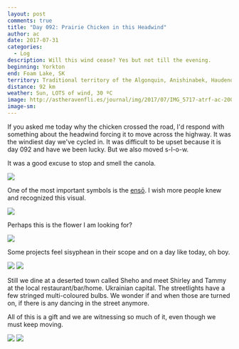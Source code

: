 ```yaml
---
layout: post
comments: true
title: "Day 092: Prairie Chicken in this Headwind"
author: ac
date: 2017-07-31
categories:
  - Log
description: Will this wind cease? Yes but not till the evening.
beginning: Yorkton
end: Foam Lake, SK
territory: Traditional territory of the Algonquin, Anishinabek, Haudenosaunee, Ojibway, Odawa and Cree
distance: 92 km
weather: Sun, LOTS of wind, 30 ºC
image: http://astheravenfli.es/journal/img/2017/07/IMG_5717-atrf-ac-2000-web.jpg
image-sm:
---
```


If you asked me today why the chicken crossed the road, I'd respond with something about the headwind forcing it to move across the highway. It was the windiest day we've cycled in. It was difficult to be upset because it is day 092 and have we been lucky. But we also moved s-l-o-w. 

It was a good excuse to stop and smell the canola.

<img src="http://astheravenfli.es/journal/img/2017/07/IMG_5687-atrf-ac-2000-web.jpg">

One of the most important symbols is the [ensō](https://en.wikipedia.org/wiki/Ens%C5%8D). I wish more people knew and recognized this visual.

<img src="http://astheravenfli.es/journal/img/2017/07/IMG_5701-atrf-ac-2000-web.jpg">

Perhaps this is the flower I am looking for?

<img src="http://astheravenfli.es/journal/img/2017/07/IMG_5708-atrf-ac-2000-web.jpg">

Some projects feel sisyphean in their scope and on a day like today, oh boy.

<img src="http://astheravenfli.es/journal/img/2017/07/IMG_5493-atrf-jcr-2000-web.jpg">

<img src="http://astheravenfli.es/journal/img/2017/07/IMG_5509-atrf-ac-2000-web.jpg">

Still we dine at a deserted town called Sheho and meet Shirley and Tammy at the local restaurant/bar/home. Ukrainian capital. The streetlights have a few stringed multi-coloured bulbs. We wonder if and when those are turned on, if there is any dancing in the street anymore.

All of this is a gift and we are witnessing so much of it, even though we must keep moving.

<img src="http://astheravenfli.es/journal/img/2017/07/IMG_5530-HDR-atrf-jcr-2000-web.jpg">

<img src="http://astheravenfli.es/journal/img/2017/07/IMG_5732-atrf-ac-2000-web.jpg">

